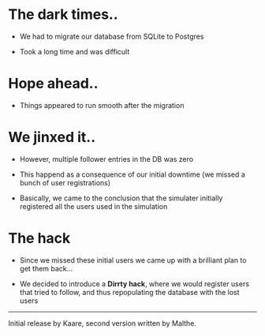 # The dark times..

* We had to migrate our database from SQLite to Postgres 

* Took a long time and was difficult

# Hope ahead..

* Things appeared to run smooth after the migration

# We jinxed it..

* However, multiple follower entries in the DB was zero

* This happend as a consequence of our initial downtime (we missed a bunch of user registrations) 

* Basically, we came to the conclusion that the simulater initially registered all the users used in the simulation

# The hack

* Since we missed these initial users we came up with a brilliant plan to get them back... 

* We decided to introduce a **Dirrty hack**, where we would register users that tried to follow, and thus repopulating the database with the lost users



-----------------------------------------------------------
Initial release by Kaare, second version written by Malthe.
